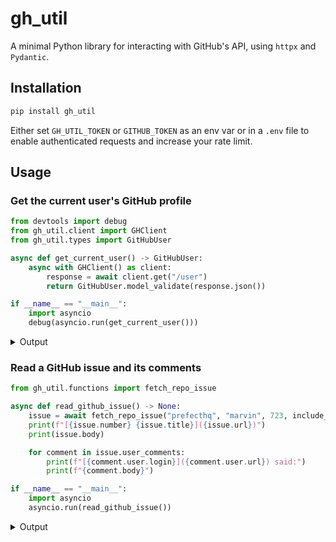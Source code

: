 # gh_util

A minimal Python library for interacting with GitHub's API, using `httpx` and `Pydantic`.

## Installation

```bash
pip install gh_util
```

Either set `GH_UTIL_TOKEN` or `GITHUB_TOKEN` as an env var or in a `.env` file to enable authenticated requests and increase your rate limit.

## Usage

### Get the current user's GitHub profile
```python
from devtools import debug
from gh_util.client import GHClient
from gh_util.types import GitHubUser

async def get_current_user() -> GitHubUser:
    async with GHClient() as client:
        response = await client.get("/user")
        return GitHubUser.model_validate(response.json())

if __name__ == "__main__":
    import asyncio
    debug(asyncio.run(get_current_user()))
```
<details>
<summary>Output</summary>

```python
# [01/22/24 00:23:18] DEBUG    gh_util.client: AUTH: Using GitHub token set in environment via `GH_UTIL_TOKEN`
<ipython-input-1-8745118bb0ba>:12 <module>
    asyncio.run(get_current_user()): GitHubUser(
        login='zzstoatzz',
        url=Url('https://api.github.com/users/zzstoatzz'),
        id=31014960,
        node_id='MDQ6VXNlcjMxMDE0OTYw',
        avatar_url='https://avatars.githubusercontent.com/u/31014960?v=4',
        gravatar_id='',
        html_url='https://github.com/zzstoatzz',
        followers_url='https://api.github.com/users/zzstoatzz/followers',
        following_url='https://api.github.com/users/zzstoatzz/following{/other_user}',
        gists_url='https://api.github.com/users/zzstoatzz/gists{/gist_id}',
        starred_url='https://api.github.com/users/zzstoatzz/starred{/owner}{/repo}',
        subscriptions_url='https://api.github.com/users/zzstoatzz/subscriptions',
        organizations_url='https://api.github.com/users/zzstoatzz/orgs',
        repos_url='https://api.github.com/users/zzstoatzz/repos',
        events_url='https://api.github.com/users/zzstoatzz/events{/privacy}',
        received_events_url='https://api.github.com/users/zzstoatzz/received_events',
        type='User',
        site_admin=False,
        name='nate nowack',
        company='@PrefectHQ ',
        blog='askmarvin.ai',
        location='Chicago, IL',
        email='nate@prefect.io',
        hireable=None,
        bio=(
            'data + software engineering @ Prefect\r\n'
            '\r\n'
            'building PrefectHQ/marvin'
        ),
        twitter_username=None,
        public_repos=52,
        public_gists=23,
        followers=47,
        following=12,
        created_at='2017-08-14T18:02:41Z',
        updated_at='2024-01-17T14:34:54Z',
        private_gists=15,
        total_private_repos=6,
        owned_private_repos=6,
        disk_usage=179750,
        collaborators=0,
        two_factor_authentication=True,
        plan={
            'name': 'pro',
            'space': 976562499,
            'collaborators': 0,
            'private_repos': 9999,
        },
    ) (GitHubUser)

```
</details>

### Read a GitHub issue and its comments
```python
from gh_util.functions import fetch_repo_issue

async def read_github_issue() -> None:
    issue = await fetch_repo_issue("prefecthq", "marvin", 723, include_comments=True)
    print(f"[{issue.number} {issue.title}]({issue.url})")
    print(issue.body)

    for comment in issue.user_comments:
        print(f"[{comment.user.login}]({comment.user.url}) said:")
        print(f"{comment.body}")

if __name__ == "__main__":
    import asyncio
    asyncio.run(read_github_issue())
```

<details>
<summary>Output</summary>
# [723 Dependency error with `openai`](https://api.github.com/repos/PrefectHQ/marvin/issues/723)

### First check

- [X] I added a descriptive title to this issue.
- [X] I used the GitHub search to try to find a similar issue and didn't find one.
- [X] I searched the Marvin documentation for this issue.

### Bug summary

I am getting the error ```bash ImportError: cannot import name 'OpenAI' from 'openai' ``` when trying to run a simple marvin ai function.

When tried to fix this using `pip install openai --upgrade` I get the error:
` ERROR: pip's dependency resolver does not currently take into account all the packages that are installed. This behaviour is the source of the following dependency conflicts.
marvin 1.5.6 requires openai<1.0.0,>=0.27.8, but you have openai 1.6.1 which is incompatible.
`

### Reproduction

```python3
My code:

from marvin import ai_model
from pydantic import BaseModel, Field
from openai import OpenAI
import os
from dotenv import load_dotenv

load_dotenv()

client = OpenAI(api_key=os.getenv('OPENAI_API_KEY))


class Location(BaseModel):
    city: str
    state_abbreviation: str = Field(
        ..., description="The two-letter state abbreviation"
    )


ai_model(Location, client=client)("The Big Apple")



When running this using `python marvin_scirpt.py` I am getting the mentioned error.
```


### Error

_No response_

### Versions

```Text
Version:		1.5.6
Python version:		3.11.4
OS/Arch:		darwin/arm64
```


### Additional context

_No response_
[zzstoatzz](https://api.github.com/users/zzstoatzz) said:
hi @cyai - this is our fault since our docs suggest 1.5.6 has 2.x syntax

please install from main instead (for now)
```
pip install git+https://github.com/PrefectHQ/marvin.git
```
[zzstoatzz](https://api.github.com/users/zzstoatzz) said:
hi @cyai - we've released marvin 2.1, so `pip install -U marvin` to upgrade and the docs should now be in line with that version :)
```

... and more at [gh_util/functions.py](src/gh_util/functions.py)

## Development

```bash
git clone https://github.com/zzstoatzz/gh.git
cd gh
python -m venv gh_util
source gh_util/bin/activate
pip install -e .
```